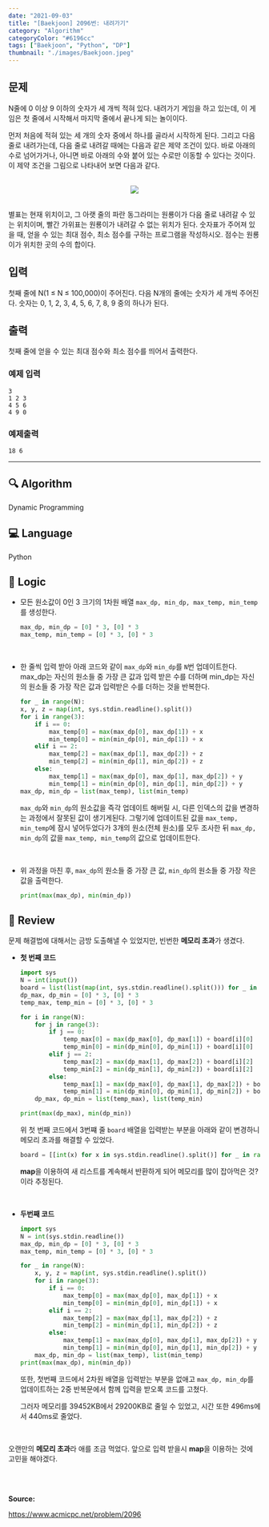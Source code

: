 ```yaml
---
date: "2021-09-03"
title: "[Baekjoon] 2096번: 내려가기"
category: "Algorithm"
categoryColor: "#6196cc"
tags: ["Baekjoon", "Python", "DP"]
thumbnail: "./images/Baekjoon.jpeg"
---
```


## 문제

N줄에 0 이상 9 이하의 숫자가 세 개씩 적혀 있다. 내려가기 게임을 하고 있는데, 이 게임은 첫 줄에서 시작해서 마지막 줄에서 끝나게 되는 놀이이다.

먼저 처음에 적혀 있는 세 개의 숫자 중에서 하나를 골라서 시작하게 된다. 그리고 다음 줄로 내려가는데, 다음 줄로 내려갈 때에는 다음과 같은 제약 조건이 있다. 바로 아래의 수로 넘어가거나, 아니면 바로 아래의 수와 붙어 있는 수로만 이동할 수 있다는 것이다. 이 제약 조건을 그림으로 나타내어 보면 다음과 같다.

<br />

<div style="text-align: center">
    <img src="https://www.acmicpc.net/JudgeOnline/upload/201007/down.png">
</div>

<br />

별표는 현재 위치이고, 그 아랫 줄의 파란 동그라미는 원룡이가 다음 줄로 내려갈 수 있는 위치이며, 빨간 가위표는 원룡이가 내려갈 수 없는 위치가 된다. 숫자표가 주어져 있을 때, 얻을 수 있는 최대 점수, 최소 점수를 구하는 프로그램을 작성하시오. 점수는 원룡이가 위치한 곳의 수의 합이다.

## 입력

첫째 줄에 N(1 ≤ N ≤ 100,000)이 주어진다. 다음 N개의 줄에는 숫자가 세 개씩 주어진다. 숫자는 0, 1, 2, 3, 4, 5, 6, 7, 8, 9 중의 하나가 된다.

## 출력

첫째 줄에 얻을 수 있는 최대 점수와 최소 점수를 띄어서 출력한다.

### 예제 입력

```
3
1 2 3
4 5 6
4 9 0
```

### 예제출력

```
18 6
```

<hr />

## 🔍 Algorithm

Dynamic Programming

## 💻 Language

Python

## 📍 Logic

- 모든 원소값이 0인 3 크기의 1차원 배열 `max_dp, min_dp, max_temp, min_temp`를 생성한다.

  ```python
  max_dp, min_dp = [0] * 3, [0] * 3
  max_temp, min_temp = [0] * 3, [0] * 3
  ```

<br />

- 한 줄씩 입력 받아 아래 코드와 같이 `max_dp`와 `min_dp`를 `N`번 업데이트한다. max_dp는 자신의 원소들 중 가장 큰 값과 입력 받은 수를 더하며 min_dp는 자신의 원소들 중 가장 작은 값과 입력받은 수를 더하는 것을 반복한다.

  ```python
  for _ in range(N):
  x, y, z = map(int, sys.stdin.readline().split())
  for i in range(3):
      if i == 0:
          max_temp[0] = max(max_dp[0], max_dp[1]) + x
          min_temp[0] = min(min_dp[0], min_dp[1]) + x
      elif i == 2:
          max_temp[2] = max(max_dp[1], max_dp[2]) + z
          min_temp[2] = min(min_dp[1], min_dp[2]) + z
      else:
          max_temp[1] = max(max_dp[0], max_dp[1], max_dp[2]) + y
          min_temp[1] = min(min_dp[0], min_dp[1], min_dp[2]) + y
  max_dp, min_dp = list(max_temp), list(min_temp)
  ```

  `max_dp`와 `min_dp`의 원소값을 즉각 업데이트 해버릴 시, 다른 인덱스의 값을 변경하는 과정에서 잘못된 값이 생기게된다. 그렇기에 업데이트된 값을 `max_temp, min_temp`에 잠시 넣어두었다가 3개의 원소(전체 원소)를 모두 조사한 뒤 `max_dp, min_dp`의 값을 `max_temp, min_temp`의 값으로 업데이트한다.

  <br />

- 위 과정을 마친 후, `max_dp`의 원소들 중 가장 큰 값, `min_dp`의 원소들 중 가장 작은 값을 출력한다.

  ```python
  print(max(max_dp), min(min_dp))
  ```

## 📝 Review

문제 해결법에 대해서는 금방 도출해낼 수 있었지만, 빈번한 **메모리 초과**가 생겼다.

- **첫 번째 코드**

  ```python
  import sys
  N = int(input())
  board = list(list(map(int, sys.stdin.readline().split())) for _ in range(N))
  dp_max, dp_min = [0] * 3, [0] * 3
  temp_max, temp_min = [0] * 3, [0] * 3

  for i in range(N):
      for j in range(3):
          if j == 0:
              temp_max[0] = max(dp_max[0], dp_max[1]) + board[i][0]
              temp_min[0] = min(dp_min[0], dp_min[1]) + board[i][0]
          elif j == 2:
              temp_max[2] = max(dp_max[1], dp_max[2]) + board[i][2]
              temp_min[2] = min(dp_min[1], dp_min[2]) + board[i][2]
          else:
              temp_max[1] = max(dp_max[0], dp_max[1], dp_max[2]) + board[i][1]
              temp_min[1] = min(dp_min[0], dp_min[1], dp_min[2]) + board[i][1]
      dp_max, dp_min = list(temp_max), list(temp_min)

  print(max(dp_max), min(dp_min))
  ```

  위 첫 번째 코드에서 3번쨰 줄 `board` 배열을 입력받는 부분을 아래와 같이 변경하니 메모리 초과를 해결할 수 있었다.

  ```python
  board = [[int(x) for x in sys.stdin.readline().split()] for _ in range(N)]
  ```

  **map**을 이용하여 새 리스트를 계속해서 반환하게 되어 메모리를 많이 잡아먹은 것? 이라 추정된다.

<br />

- **두번째 코드**

  ```python
  import sys
  N = int(sys.stdin.readline())
  max_dp, min_dp = [0] * 3, [0] * 3
  max_temp, min_temp = [0] * 3, [0] * 3

  for _ in range(N):
      x, y, z = map(int, sys.stdin.readline().split())
      for i in range(3):
          if i == 0:
              max_temp[0] = max(max_dp[0], max_dp[1]) + x
              min_temp[0] = min(min_dp[0], min_dp[1]) + x
          elif i == 2:
              max_temp[2] = max(max_dp[1], max_dp[2]) + z
              min_temp[2] = min(min_dp[1], min_dp[2]) + z
          else:
              max_temp[1] = max(max_dp[0], max_dp[1], max_dp[2]) + y
              min_temp[1] = min(min_dp[0], min_dp[1], min_dp[2]) + y
      max_dp, min_dp = list(max_temp), list(min_temp)
  print(max(max_dp), min(min_dp))
  ```

  또한, 첫번째 코드에서 2차원 배열을 입력받는 부분을 없애고 `max_dp, min_dp`를 업데이트하는 2중 반복문에서 함께 입력을 받오록 코드를 고쳤다.

  그러자 메모리를 39452KB에서 29200KB로 줄일 수 있었고, 시간 또한 496ms에서 440ms로 줄었다.

<br />

오랜만의 **메모리 초과**라 애를 조금 먹었다. 앞으로 입력 받을시 **map**을 이용하는 것에 고민을 해야겠다.

<br />
<br />

**Source:**

https://www.acmicpc.net/problem/2096
